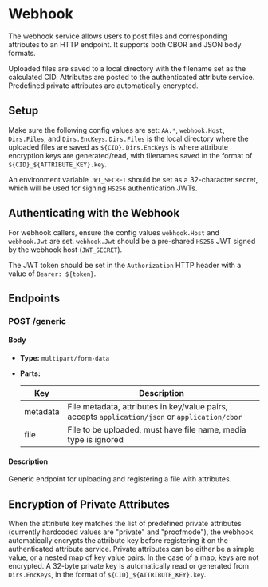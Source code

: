 # Webhook

The webhook service allows users to post files and corresponding attributes to an HTTP endpoint. It supports both CBOR and JSON body formats.

Uploaded files are saved to a local directory with the filename set as the calculated CID. Attributes are posted to the authenticated attribute service. Predefined private attributes are automatically encrypted.

## Setup

Make sure the following config values are set: `AA.*`, `webhook.Host`, `Dirs.Files`, and `Dirs.EncKeys`. `Dirs.Files` is the local directory where the uploaded files are saved as `${CID}`. `Dirs.EncKeys` is where attribute encryption keys are generated/read, with filenames saved in the format of `${CID}_${ATTRIBUTE_KEY}.key`.

An environment variable `JWT_SECRET` should be set as a 32-character secret, which will be used for signing `HS256` authentication JWTs.

## Authenticating with the Webhook

For webhook callers, ensure the config values `webhook.Host` and `webhook.Jwt` are set. `webhook.Jwt` should be a pre-shared `HS256` JWT signed by the webhook host (`JWT_SECRET`).

The JWT token should be set in the `Authorization` HTTP header with a value of `Bearer: ${token}`.

## Endpoints

### POST /generic

#### Body

- **Type:** `multipart/form-data`

- **Parts:**

  | Key      | Description                                                                                    |
  | -------- | ---------------------------------------------------------------------------------------------- |
  | metadata | File metadata, attributes in key/value pairs, accepts `application/json` or `application/cbor` |
  | file     | File to be uploaded, must have file name, media type is ignored                                |

#### Description

Generic endpoint for uploading and registering a file with attributes.

## Encryption of Private Attributes

When the attribute key matches the list of predefined private attributes (currently hardcoded values are "private" and "proofmode"), the webhook automatically encrypts the attribute key before registering it on the authenticated attribute service.
Private attributes can be either be a simple value, or a nested map of key value pairs. In the case of a map, keys are not encrypted.
A 32-byte private key is automatically read or generated from `Dirs.EncKeys`, in the format of `${CID}_${ATTRIBUTE_KEY}.key`.
